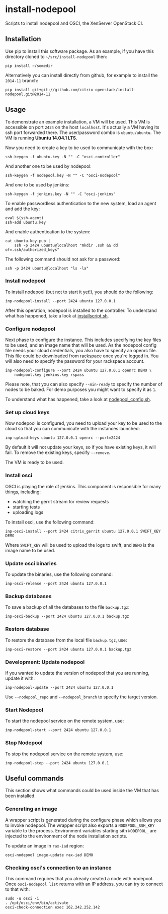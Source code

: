 # install-nodepool

Scripts to install nodepool and OSCI, the XenServer OpenStack CI.

## Installation

Use pip to install this software package. As an example, if you have this
directory cloned to `~/src/install-nodepool` then:

    pip install ~/somedir

Alternatively you can install directly from github, for example to install
the `2014-11` branch:

    pip install git+git://github.com/citrix-openstack/install-nodepool.git@2014-11

## Usage

To demonstrate an example installation, a VM will be used. This VM is
accessible on port `2424` on the host `localhost`. It's actually a VM having
its ssh port forwarded there. The user/password combo is `ubuntu/ubuntu`. The
VM is running **Ubuntu 14.04.1 LTS**.

Now you need to create a key to be used to communicate with the box:

    ssh-keygen -f ubuntu.key -N "" -C "osci-controller"

And another one to be used by nodepool:

    ssh-keygen -f nodepool.key -N "" -C "osci-nodepool"

And one to be used by jenkins:

    ssh-keygen -f jenkins.key -N "" -C "osci-jenkins"

To enable passwordless authentication to the new system, load an agent and add
the key:

    eval $(ssh-agent)
    ssh-add ubuntu.key

And enable authentication to the system:

    cat ubuntu.key.pub |
        ssh -p 2424 ubuntu@localhost "mkdir .ssh && dd of=.ssh/authorized_keys"

The following command should not ask for a password:

    ssh -p 2424 ubuntu@localhost "ls -la"

### Install nodepool

To install nodepool (but not to start it yet!), you should do the following:

    inp-nodepool-install --port 2424 ubuntu 127.0.0.1

After this operation, nodepool is installed to the controller. To understand
what has happened, take a look at [installscript.sh](inp/installscript.sh).

### Configure nodepool

Next phase to configure the instance. This includes specifying the key files to
be used, and an image name that will be used. As the nodepool config file
needs your cloud credentials, you also have to specify an openrc file. This
file could be downloaded from rackspace once you're logged in. You will also
need to specify the password for your rackspace account.

    inp-nodepool-configure --port 2424 ubuntu 127.0.0.1 openrc DEMO \
        nodepool.key jenkins.key rspass

Please note, that you can also specify `--min-ready` to specify the number of
nodes to be baked. For demo purposes you might want to specify it as `1`.

To understand what has happened, take a look at
[nodepool_config.sh](inp/nodepool_config.sh).

### Set up cloud keys

Now nodepool is configured, you need to upload your key to be used to the
cloud so that you can communicate with the instances launched:

    inp-upload-keys ubuntu 127.0.0.1 openrc --port=2424

By default it will not update your keys, so if you have existing keys, it will
fail. To remove the existing keys, specify `--remove`.

The VM is ready to be used.

### Install osci

OSCI is playing the role of jenkins. This component is responsible for many
things, including:
  - watching the gerrit stream for review requests
  - starting tests
  - uploading logs

To install osci, use the following command:

    inp-osci-install --port 2424 citrix_gerrit ubuntu 127.0.0.1 SWIFT_KEY DEMO

Where `SWIFT_KEY` will be used to upload the logs to swift, and `DEMO` is the
image name to be used.

### Update osci binaries

To update the binaries, use the following command:

    inp-osci-release --port 2424 ubuntu 127.0.0.1

### Backup databases

To save a backup of all the databases to the file `backup.tgz`:

    inp-osci-backup --port 2424 ubuntu 127.0.0.1 backup.tgz

### Restore database

To restore the database from the local file `backup.tgz`, use:

    inp-osci-restore --port 2424 ubuntu 127.0.0.1 backup.tgz

### Development: Update nodepool

If you wanted to update the version of nodepool that you are running, update
it with:

    inp-nodepool-update --port 2424 ubuntu 127.0.0.1

Use `--nodepool_repo` and `--nodepool_branch` to specify the target version.

### Start Nodepool

To start the nodepool service on the remote system, use:

    inp-nodepool-start --port 2424 ubuntu 127.0.0.1

### Stop Nodepool

To stop the nodepool service on the remote system, use:

    inp-nodepool-stop --port 2424 ubuntu 127.0.0.1

## Useful commands

This section shows what commands could be used inside the VM that has been
installed.

### Generating an image

A wrapper script is generated during the configure phase which allows you to
invoke nodepool. The wrapper script also exports a `NODEPOOL_SSH_KEY` variable
to the process. Environment variables starting sith `NODEPOOL_` are injected
to the environment of the node installation scripts.

To update an image in `rax-iad` region:

    osci-nodepool image-update rax-iad DEMO

### Checking osci's connection to an instance

This command requires that you already created a node with nodepool. Once
`osci-nodepool list` returns with an IP address, you can try to connect to
that with:

    sudo -u osci -i
    . /opt/osci/env/bin/activate
    osci-check-connection exec 162.242.252.142

